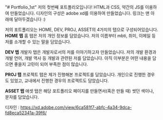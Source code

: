 "# Portfolio_1st" 
저의 첫번째 포트폴리오입니다! 
HTML과 CSS, 약간의 JS를 이용하여 만들었습니다.
디자인의 구성은 adobe xd를 이용하여 만들었습니다.
링크는 맨 아래에 달아두겠습니다 :)

저의 포트폴리오는 HOME, DEV, PROJ, ASSET의 4가지의 탭으로 구성되어있습니다.
<strong>HOME 탭</strong>
홈 탭은 저의 개인 정보를 담았습니다.
저의 이름부터 mbti, 취미, 이메일 등 저를 소개할 수 있는 말을 담았습니다.

<strong>DEV 탭</strong>
개발자 탭은 개발자로서의 저를 이야기하고자 만들었습니다.
저의 개발 환경과 개발 언어, 개발 역사 등 개발과 관련된 저를 담았습니다.
아직 이부분은 어떤 내용을 담으면 좋을지 고민이 되어 부족한 점이 많습니다.

<strong>PROJ 탭</strong>
프로젝트 탭은 제가 진행해본 프로젝트를 담았습니다. 
개인으로 진행한 경우도 있었고, 교내에서 진행한 경우의 프로젝트도 담았습니다.

<strong>ASSET 탭</strong>
애셋 탭은 해당 포트폴리오 페이지를 만들면서(혹은 만들 때) 썻던 색이나, 문자를 담았습니다.

디자인 : https://xd.adobe.com/view/6ca581f7-abfc-4a34-9dca-fd8eca52341a-39f6/

